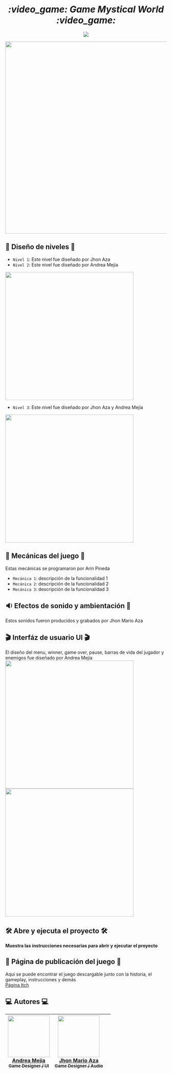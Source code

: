 <h1 align="center"><em> :video_game: Game Mystical World :video_game:</em></h1>


<p align="center">
   <img src="https://img.shields.io/badge/STATUS-EN%20DESAROLLO-green">
</p>
<p align="center">
  <img src="https://user-images.githubusercontent.com/104279565/210017356-7d509116-3df9-4e26-9439-d730b19bc574.png" width=600> 
</p>

## :pencil: Diseño de niveles :pencil:
- `Nivel 1`: Este nivel fue diseñado por Jhon Aza
- `Nivel 2`: Este nivel fue diseñado por Andrea Mejia
<img src="https://user-images.githubusercontent.com/104279565/210017427-cfe57184-88e7-4b24-a0d5-929114425024.jpeg" width=400>

- `Nivel 3`: Este nivel fue diseñado por Jhon Aza y Andrea Mejía
<img src="https://user-images.githubusercontent.com/104279565/210017890-9e309886-c6fc-4768-8669-c34aba4f538a.jpeg" width=400>

## :hammer: Mecánicas del juego :hammer:
Estas mecánicas se programaron por Arin Pineda
- `Mecánica 1`: descripción de la funcionalidad 1
- `Mecánica 2`: descripción de la funcionalidad 2
- `Mecánica 3`: descripción de la funcionalidad 3

## :sound: Efectos de sonido y ambientación :musical_score:
Estos sonidos fueron producidos y grabados por Jhon Mario Aza

## :clapper: Interfáz de usuario UI :clapper:
El diseño del menu, winner, game over, pause, barras de vida del jugador y enemigos fue diseñado por Andrea Mejia
<img src="https://user-images.githubusercontent.com/104279565/210017576-b556a786-8901-4d08-8510-ecb7fb51fca9.jpeg" width=400>
<img src="https://user-images.githubusercontent.com/104279565/210017550-385e7837-6987-4742-a4a5-6b7ec6ce0a9f.jpeg" width=400> 

## 🛠️ Abre y ejecuta el proyecto 🛠️

**Muestra las instrucciones necesarias para abrir y ejecutar el proyecto**

## :loudspeaker: Página de publicación del juego :loudspeaker:
Aquí se puede encontrar el juego descargable junto con la historia, el gameplay, instrucciones y demás [<br>Página Itch<br>](https://andreamejia.itch.io/mystical-world)

## :computer: Autores :computer:
| [<img src="https://user-images.githubusercontent.com/104279565/209356707-1a7b8815-ff11-42dd-bdc2-8bc90fb27ea9.png" width=130><br>Andrea Mejia<br><sub>Game Designer / UI</sub>](https://github.com/AndreaM-95) | [<img src="https://user-images.githubusercontent.com/104279565/209356722-ee4d66ea-6d1c-4bcc-a20e-77fecefd1f23.png" width=130><br>Jhon Mario Aza<br><sub>Game Designer / Audio</sub>](https://github.com/AIID3N)||
| :---: | :---: | :---: |
